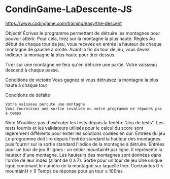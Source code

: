 # CondinGame-LaDescente-JS
https://www.codingame.com/training/easy/the-descent


 Objectif
Écrivez le programme permettant de détruire les montagnes pour pouvoir attérir. Pour cela, tirez sur la montagne la plus haute.
  Règles
Au début de chaque tour de jeu, vous recevez en entrée la hauteur de chaque montagne de gauche à droite.
Avant la fin du tour de jeu, vous devez indiquer la montagne la plus haute pour tirer dessus.

Tirer sur une montagne ne fera qu'en détruire une partie. Votre vaisseau descend à chaque passe.
 
 
Conditions de victoire
Vous gagnez si vous détruisez la montagne la plus haute à chaque tour
 
Conditions de défaite

    Votre vaisseau percute une montagne
    Vous fournissez une sortie invalide ou votre programme ne réponds pas à temps

  Note
N'oubliez pas d'exécuter les tests depuis la fenêtre "Jeu de tests". Les tests fournis et les validateurs utilisés pour le calcul du score sont légèrement différents pour éviter les solutions codées en dur.
  Entrées du jeu
Le programme doit lire depuis l'entrée standard la hauteur des montagnes puis fournir sur la sortie standard l'indice de la montagne à détruire.
Entrées pour un tour de jeu
8 lignes : un entier mountainH par ligne. Il représente la hauteur d'une montagne. Les hauteurs des montagnes sont données dans l'ordre de leur index (allant de 0 à 7).
Sortie pour un tour de jeu
Une unique ligne contenant le numéro de la montagne sur laquelle tirer.
Contraintes
0 ≤ mountainH ≤ 9
Temps de réponse pour un tour ≤ 100ms
